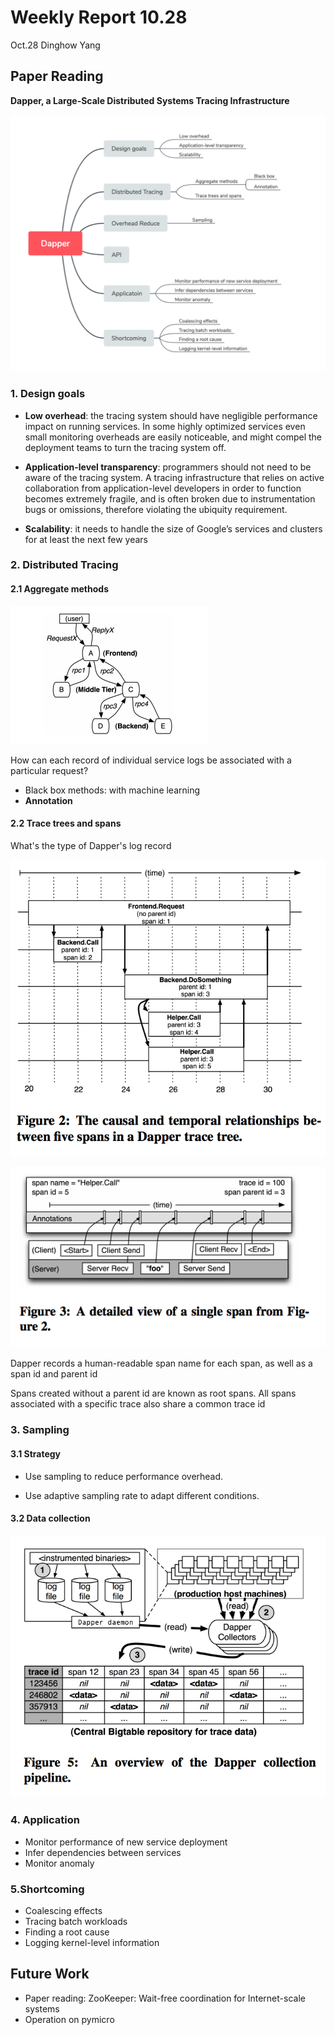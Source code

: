 # Weekly Report 10.28

Oct.28 Dinghow Yang

## Paper Reading

**Dapper, a Large-Scale Distributed Systems Tracing Infrastructure**

![](https://github.com/XLab-Tongji/aiops-2018-anomaly-detection/raw/master/杨丁豪-1652741/img/Dapper1.png)

### 1. Design goals

- **Low overhead**: the tracing system should have negligible performance impact on running services. In some highly optimized services even small monitoring overheads are easily noticeable, and might compel the deployment teams to turn the tracing system off.

- **Application-level transparency**: programmers should not need to be aware of the tracing system. A tracing infrastructure that relies on active collaboration from application-level developers in order to function becomes extremely fragile, and is often broken due to instrumentation bugs or omissions, therefore violating the ubiquity requirement.
- **Scalability**: it needs to handle the size of Google’s services and clusters for at least the next few years



### 2. Distributed Tracing

#### 2.1 Aggregate methods

![](https://github.com/XLab-Tongji/aiops-2018-anomaly-detection/raw/master/杨丁豪-1652741/img/Dapper2.png)



How can each record of individual service logs be associated with a particular request?

- Black box methods: with machine learning
- **Annotation**

#### 2.2 Trace trees and spans

What's the type of Dapper's log record

![](https://github.com/XLab-Tongji/aiops-2018-anomaly-detection/raw/master/杨丁豪-1652741/img/Dapper3.png)

![](https://github.com/XLab-Tongji/aiops-2018-anomaly-detection/raw/master/杨丁豪-1652741/img/Dapper4.png)

Dapper records a human-readable span name for each span, as well as a span id and parent id

Spans created without a parent id are known as root spans. All spans associated with a specific trace also share a common trace id

### 3.  Sampling

#### 3.1 Strategy

- Use sampling to reduce performance overhead.

- Use adaptive sampling rate to adapt different conditions.

#### 3.2 Data collection

![](https://github.com/XLab-Tongji/aiops-2018-anomaly-detection/raw/master/杨丁豪-1652741/img/Dapper5.png)



### 4. Application

- Monitor performance of new service deployment
- Infer dependencies between services
- Monitor anomaly



### 5.Shortcoming

- Coalescing effects
- Tracing batch workloads
- Finding a root cause
- Logging kernel-level information



## Future Work

- Paper reading: ZooKeeper: Wait-free coordination for Internet-scale systems
- Operation on pymicro